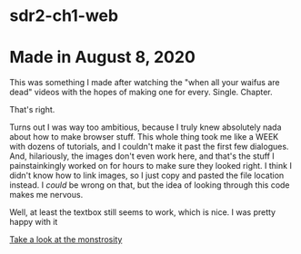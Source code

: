 # sdr2-ch1-web
# Made in August 8, 2020

This was something I made after watching the "when all your waifus are dead" videos with the hopes of making one for every. Single. Chapter. 

That's right. 

Turns out I was way too ambitious, because I truly knew absolutely nada about how to make browser stuff. This whole thing took me like a WEEK with dozens of tutorials, and I couldn't make it past the first few dialogues. And, hilariously, the images don't even work here, and that's the stuff I painstainkingly worked on for hours to make sure they looked right. I think I didn't know how to link images, so I just copy and pasted the file location instead. I *could* be wrong on that, but the idea of looking through this code makes me nervous.

Well, at least the textbox still seems to work, which is nice. I was pretty happy with it

[Take a look at the monstrosity](https://sumaitaa.github.io/sdr2-ch1-web/)
